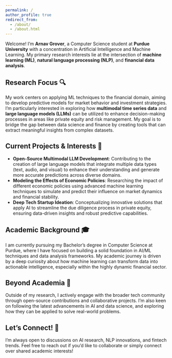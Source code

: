 ```yaml
---
permalink: /
author_profile: true
redirect_from: 
  - /about/
  - /about.html
---
```


Welcome! I’m **Arnav Grover**, a Computer Science student at **Purdue University** with a concentration in Artificial Intelligence and Machine Learning. My primary research interests lie at the intersection of **machine learning (ML)**, **natural language processing (NLP)**, and **financial data analysis**.

## Research Focus 🔍

My work centers on applying ML techniques to the financial domain, aiming to develop predictive models for market behavior and investment strategies. I’m particularly interested in exploring how **multimodal time series data** and **large language models (LLMs)** can be utilized to enhance decision-making processes in areas like private equity and risk management. My goal is to bridge the gap between data science and finance by creating tools that can extract meaningful insights from complex datasets.

## Current Projects & Interests 🚀

- **Open-Source Multimodal LLM Development**: Contributing to the creation of large language models that integrate multiple data types (text, audio, and visual) to enhance their understanding and generate more accurate predictions across diverse domains.
- **Modeling the Effects of Economic Policies**: Researching the impact of different economic policies using advanced machine learning techniques to simulate and predict their influence on market dynamics and financial stability.
- **Deep Tech Startup Ideation**: Conceptualizing innovative solutions that apply AI to streamline the due diligence process in private equity, ensuring data-driven insights and robust predictive capabilities.

## Academic Background 🎓

I am currently pursuing my Bachelor’s degree in Computer Science at Purdue, where I have focused on building a solid foundation in AI/ML techniques and data analysis frameworks. My academic journey is driven by a deep curiosity about how machine learning can transform data into actionable intelligence, especially within the highly dynamic financial sector.

## Beyond Academia 🌱

Outside of my research, I actively engage with the broader tech community through open-source contributions and collaborative projects. I’m also keen on following the latest advancements in AI and data science, and exploring how they can be applied to solve real-world problems.

## Let’s Connect! 🤝

I’m always open to discussions on AI research, NLP innovations, and fintech trends. Feel free to reach out if you’d like to collaborate or simply connect over shared academic interests!
